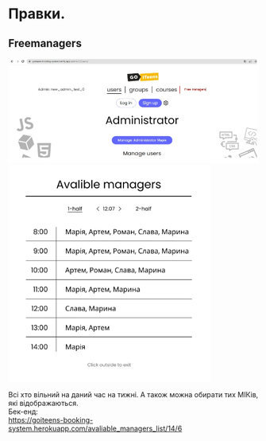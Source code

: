 # Правки.
## Freemanagers
<img src = "img/fix02.jpg">
<img src = "img/fix01.jpg">

Всі хто вільний на даний час на тижні. А також можна обирати тих МІКів, які відображаються.  
Бек-енд:  
<a href = "https://goiteens-booking-system.herokuapp.com/avaliable_managers_list/14/6">https://goiteens-booking-system.herokuapp.com/avaliable_managers_list/14/6</a> 